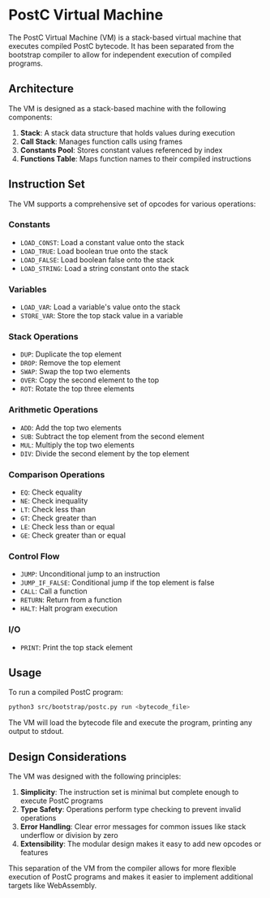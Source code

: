 # PostC Virtual Machine

The PostC Virtual Machine (VM) is a stack-based virtual machine that executes compiled PostC bytecode. It has been separated from the bootstrap compiler to allow for independent execution of compiled programs.

## Architecture

The VM is designed as a stack-based machine with the following components:

1. **Stack**: A stack data structure that holds values during execution
2. **Call Stack**: Manages function calls using frames
3. **Constants Pool**: Stores constant values referenced by index
4. **Functions Table**: Maps function names to their compiled instructions

## Instruction Set

The VM supports a comprehensive set of opcodes for various operations:

### Constants
- `LOAD_CONST`: Load a constant value onto the stack
- `LOAD_TRUE`: Load boolean true onto the stack
- `LOAD_FALSE`: Load boolean false onto the stack
- `LOAD_STRING`: Load a string constant onto the stack

### Variables
- `LOAD_VAR`: Load a variable's value onto the stack
- `STORE_VAR`: Store the top stack value in a variable

### Stack Operations
- `DUP`: Duplicate the top element
- `DROP`: Remove the top element
- `SWAP`: Swap the top two elements
- `OVER`: Copy the second element to the top
- `ROT`: Rotate the top three elements

### Arithmetic Operations
- `ADD`: Add the top two elements
- `SUB`: Subtract the top element from the second element
- `MUL`: Multiply the top two elements
- `DIV`: Divide the second element by the top element

### Comparison Operations
- `EQ`: Check equality
- `NE`: Check inequality
- `LT`: Check less than
- `GT`: Check greater than
- `LE`: Check less than or equal
- `GE`: Check greater than or equal

### Control Flow
- `JUMP`: Unconditional jump to an instruction
- `JUMP_IF_FALSE`: Conditional jump if the top element is false
- `CALL`: Call a function
- `RETURN`: Return from a function
- `HALT`: Halt program execution

### I/O
- `PRINT`: Print the top stack element

## Usage

To run a compiled PostC program:

```bash
python3 src/bootstrap/postc.py run <bytecode_file>
```

The VM will load the bytecode file and execute the program, printing any output to stdout.

## Design Considerations

The VM was designed with the following principles:

1. **Simplicity**: The instruction set is minimal but complete enough to execute PostC programs
2. **Type Safety**: Operations perform type checking to prevent invalid operations
3. **Error Handling**: Clear error messages for common issues like stack underflow or division by zero
4. **Extensibility**: The modular design makes it easy to add new opcodes or features

This separation of the VM from the compiler allows for more flexible execution of PostC programs and makes it easier to implement additional targets like WebAssembly.